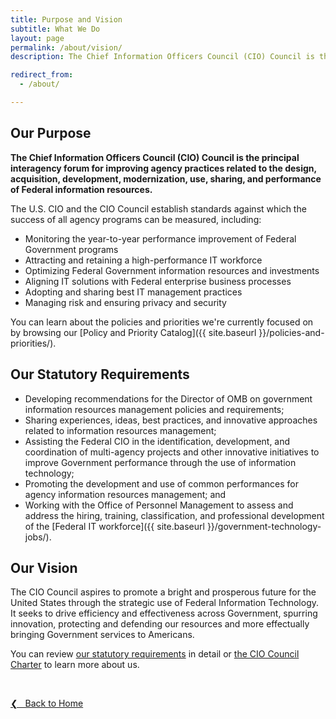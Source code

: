 ```yaml
---
title: Purpose and Vision
subtitle: What We Do
layout: page
permalink: /about/vision/
description: The Chief Information Officers Council (CIO) Council is the principal interagency forum for improving agency practices related to the design, acquisition, development, modernization, use, sharing, and performance of Federal information resources.

redirect_from:
  - /about/

---
```


## Our Purpose

**The Chief Information Officers Council (CIO) Council is the principal interagency forum for improving agency practices related to the design, acquisition, development, modernization, use, sharing, and performance of Federal information resources.**<br>

The U.S. CIO and the CIO Council establish standards against which the success of all agency programs can be measured, including:

* Monitoring the year-to-year performance improvement of Federal Government programs
* Attracting and retaining a high-performance IT workforce
* Optimizing Federal Government information resources and investments
* Aligning IT solutions with Federal enterprise business processes
* Adopting and sharing best IT management practices
* Managing risk and ensuring privacy and security

You can learn about the policies and priorities we're currently focused on by browsing our [Policy and Priority Catalog]({{ site.baseurl }}/policies-and-priorities/).

## Our Statutory Requirements
* Developing recommendations for the Director of OMB on government information resources management policies and requirements;
* Sharing experiences, ideas, best practices, and innovative approaches related to information resources management;
* Assisting the Federal CIO in the identification, development, and coordination of multi-agency projects and other innovative initiatives to improve Government performance through the use of information technology;
* Promoting the development and use of common performances for agency information resources management; and
* Working with the Office of Personnel Management to assess and address the hiring, training, classification, and professional development of the [Federal IT workforce]({{ site.baseurl }}/government-technology-jobs/).

## Our Vision
The CIO Council aspires to promote a bright and prosperous future for the United States through the strategic use of Federal Information Technology. It seeks to drive efficiency and effectiveness across Government, spurring innovation, protecting and defending our resources and more effectually bringing Government services to Americans.

You can review [our statutory requirements](https://www.govinfo.gov/content/pkg/PLAW-107publ347/pdf/PLAW-107publ347.pdf) in detail or [the CIO Council Charter](https://s3.amazonaws.com/sitesusa/wp-content/uploads/sites/1151/2016/10/CIOCCharterNov2012Approved.pdf) to learn more about us.

&nbsp;

<a href="{{site.baseurl}}">&#10094; &nbsp; Back to Home</a><br>
